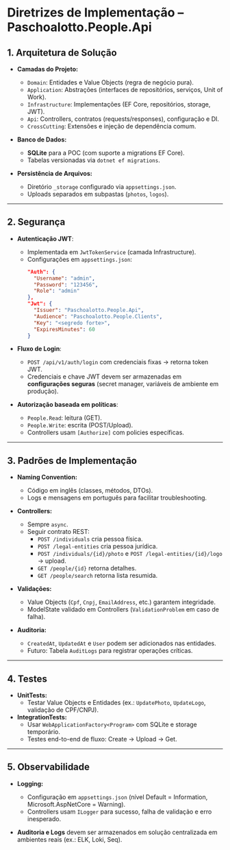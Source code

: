 # Diretrizes de Implementação – Paschoalotto.People.Api

## 1. Arquitetura de Solução
- **Camadas do Projeto:**
  - `Domain`: Entidades e Value Objects (regra de negócio pura).
  - `Application`: Abstrações (interfaces de repositórios, serviços, Unit of Work).
  - `Infrastructure`: Implementações (EF Core, repositórios, storage, JWT).
  - `Api`: Controllers, contratos (requests/responses), configuração e DI.
  - `CrossCutting`: Extensões e injeção de dependência comum.

- **Banco de Dados:**  
  - **SQLite** para a POC (com suporte a migrations EF Core).
  - Tabelas versionadas via `dotnet ef migrations`.

- **Persistência de Arquivos:**  
  - Diretório `_storage` configurado via `appsettings.json`.
  - Uploads separados em subpastas (`photos`, `logos`).

---

## 2. Segurança
- **Autenticação JWT**:
  - Implementada em `JwtTokenService` (camada Infrastructure).
  - Configurações em `appsettings.json`:
    ```json
    "Auth": {
      "Username": "admin",
      "Password": "123456",
      "Role": "admin"
    },
    "Jwt": {
      "Issuer": "Paschoalotto.People.Api",
      "Audience": "Paschoalotto.People.Clients",
      "Key": "<segredo forte>",
      "ExpiresMinutes": 60
    }
    ```

- **Fluxo de Login**:
  - `POST /api/v1/auth/login` com credenciais fixas → retorna token JWT.
  - Credenciais e chave JWT devem ser armazenadas em **configurações seguras** (secret manager, variáveis de ambiente em produção).

- **Autorização baseada em políticas**:
  - `People.Read`: leitura (GET).
  - `People.Write`: escrita (POST/Upload).
  - Controllers usam `[Authorize]` com policies específicas.

---

## 3. Padrões de Implementação
- **Naming Convention:**  
  - Código em inglês (classes, métodos, DTOs).  
  - Logs e mensagens em português para facilitar troubleshooting.

- **Controllers:**
  - Sempre `async`.
  - Seguir contrato REST:
    - `POST /individuals` cria pessoa física.
    - `POST /legal-entities` cria pessoa jurídica.
    - `POST /individuals/{id}/photo` e `POST /legal-entities/{id}/logo` → upload.
    - `GET /people/{id}` retorna detalhes.
    - `GET /people/search` retorna lista resumida.

- **Validações:**
  - Value Objects (`Cpf`, `Cnpj`, `EmailAddress`, etc.) garantem integridade.
  - ModelState validado em Controllers (`ValidationProblem` em caso de falha).

- **Auditoria:**
  - `CreatedAt`, `UpdatedAt` e `User` podem ser adicionados nas entidades.
  - Futuro: Tabela `AuditLogs` para registrar operações críticas.

---

## 4. Testes
- **UnitTests:**  
  - Testar Value Objects e Entidades (ex.: `UpdatePhoto`, `UpdateLogo`, validação de CPF/CNPJ).
- **IntegrationTests:**  
  - Usar `WebApplicationFactory<Program>` com SQLite e storage temporário.
  - Testes end-to-end de fluxo: Create → Upload → Get.

---

## 5. Observabilidade
- **Logging:**  
  - Configuração em `appsettings.json` (nível Default = Information, Microsoft.AspNetCore = Warning).
  - Controllers usam `ILogger` para sucesso, falha de validação e erro inesperado.

- **Auditoria e Logs** devem ser armazenados em solução centralizada em ambientes reais (ex.: ELK, Loki, Seq).

